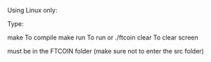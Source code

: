 Using Linux only:

Type:

make             To compile
make run         To run     or ./ftcoin
clear            To clear screen

must be in the FTCOIN folder (make sure not to enter the src folder)
